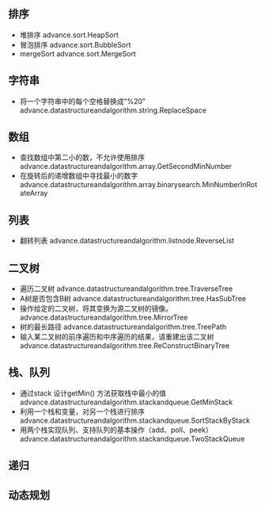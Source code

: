 ## 排序
- 堆排序 advance.sort.HeapSort
- 冒泡排序 advance.sort.BubbleSort
- mergeSort advance.sort.MergeSort

## 字符串
- 将一个字符串中的每个空格替换成“%20”    advance.datastructureandalgorithm.string.ReplaceSpace

## 数组
- 查找数组中第二小的数，不允许使用排序  advance.datastructureandalgorithm.array.GetSecondMinNumber
- 在旋转后的递增数组中寻找最小的数字    advance.datastructureandalgorithm.array.binarysearch.MinNumberInRotateArray

## 列表
- 翻转列表          advance.datastructureandalgorithm.listnode.ReverseList

## 二叉树
- 遍历二叉树          advance.datastructureandalgorithm.tree.TraverseTree
- A树是否包含B树                              advance.datastructureandalgorithm.tree.HasSubTree
- 操作给定的二叉树，将其变换为源二叉树的镜像。    advance.datastructureandalgorithm.tree.MirrorTree
- 树的最长路径        advance.datastructureandalgorithm.tree.TreePath
- 输入某二叉树的前序遍历和中序遍历的结果，请重建出该二叉树    advance.datastructureandalgorithm.tree.ReConstructBinaryTree


## 栈、队列
- 通过stack 设计getMin() 方法获取栈中最小的值  advance.datastructureandalgorithm.stackandqueue.GetMinStack
- 利用一个栈和变量，对另一个栈进行排序          advance.datastructureandalgorithm.stackandqueue.SortStackByStack
- 用两个栈实现队列、支持队列的基本操作（add、poll、peek）  advance.datastructureandalgorithm.stackandqueue.TwoStackQueue

## 递归


## 动态规划